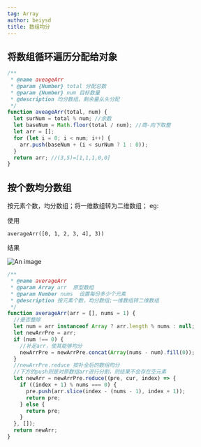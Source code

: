 ```yaml
---
tag: Array
author: beiysd
title: 数组均分
---
```


## 将数组循环遍历分配给对象

```js
/**
 * @name aveageArr
 * @param {Number} total 分配总数
 * @param {Number} num 目标数量
 * @description 均分数组，剩余量从头分配
 */
function aveageArr(total, num) {
  let surNum = total % num; //余数
  let baseNum = Math.floor(total / num); //商-向下取整
  let arr = [];
  for (let i = 0; i < num; i++) {
    arr.push(baseNum + (i < surNum ? 1 : 0));
  }
  return arr; //(3,5)=[1,1,1,0,0]
}
```

## 按个数均分数组

按元素个数，均分数组；将一维数组转为二维数组；
eg:

使用

<code>averageArr([0, 1, 2, 3, 4], 3))</code>

结果

<!-- <img :src="$withBase('/public/assets/average_arr.png')" alt="dock"> -->

![An image](/assets/average_arr.png)

```js
/**
 * @name averageArr
 * @param Array arr  原型数组
 * @param Number nums  设置每份多少个元素
 * @description 按元素个数，均分数组;一维数组转二维数组
 */
function averageArr(arr = [], nums = 1) {
  //是否整除
  let num = arr instanceof Array ? arr.length % nums : null;
  let newArrPre = arr;
  if (num !== 0) {
    //补足arr，使其能够均分
    newArrPre = newArrPre.concat(Array(nums - num).fill(0));
  }
  //newArrPre.reduce 按补全后的数组均分
  //下方的push则是对原数组arr进行分割，则结果不会存在空元素
  let newArr = newArrPre.reduce((pre, cur, index) => {
    if ((index + 1) % nums === 0) {
      pre.push(arr.slice(index - (nums - 1), index + 1));
      return pre;
    } else {
      return pre;
    }
  }, []);
  return newArr;
}
```
